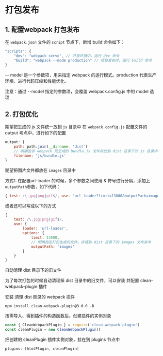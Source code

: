 # 打包发布

## 1. 配置webpack 打包发布

在 `webpack.json` 文件的 `script` 节点下，新增 build 命令如下：
```javascript
"scripts": {
	"dev": "webpack serve", // 开发环境中，运行 dev 命令
	"build": "webpack --mode production" // 项目发布时，运行 build 命令
}
```

-- model 是一个参数项，用来指定 webpack 的运行模式。production 代表生产环境，进行代码压缩和性能优化。

注意：通过 --model 指定的参数项，会覆盖 webpack.config.js 中的 model 选项

## 2. 打包优化

期望把生成的 js 文件统一放到 `js` 目录中
在 `webpack.config.js` 配置文件的 output 考点中，进行如下的配置
```javascript
output: {
	path: path.join(__dirname, 'dist')
	// 明确告诉 webpack 把生成的 bundle.js 文件存放到 dist 目录下的 js 目录中
	filename: 'js/bundle.js'
}
```

期望把图片文件都放在 `images` 目录中

方式1: 在配置url-loader 的时候，多个参数之间使用 & 符号进行分隔，添加上`outputPath`参数，如下代码：
```javascript
{ test: /\.jpg|png|gif$/, use: 'url-loader?limit=13000&outputPath=images' }
```
或者还可以写成以下的方式
```javascript
{
	test: /\.jpg|png|gif$/,
	use: {
		loader: 'url-loader',
		options: {
			limit: 13000,
			// 明确指定打包生成的文件，存储到 dist 目录下的 images 文件夹中
			outputPath: 'images'
		}
	}
}
```

自动清理 dist 目录下的旧文件

为了每次打包的时候自动清理掉 dist 目录中的旧文件，可以安装 并配置 clean-webpack-plugin 插件

安装 清理 dist 目录的 webpack 插件

```shell
npm install clean-webpack-plugin@3.0.0 -D
```

 按需导入、得到插件的构造函数后，创建插件的实例对象
 
```javascript
const { CleanWebpackPlugin } = require('clean-webpack-plugin')
const cleanPlugin = new CleanWebpackPlugin()
```

把创建的 cleanPlugin 插件实例对象，挂在到 plugins 节点中
```javascript
plugins: [htmlPlugin, cleanPlugin]
```







